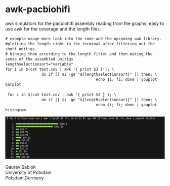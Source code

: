 # awk-pacbiohifi
awk simulators for the pacbiohifi assembly reading from the graphs. easy to use awk for the coverage and the length files. 

```
# example usage more look into the code and the upcoming awk library.
#plotting the length right in the terminal after filtering out the short unitigs
# binning them according to the length filter and then making the sense of the assembled unitigs
lengthselectionsort="variable"
for i in $(cat test.cov | awk '{ print $3 }'); \
                do if [[ $i -ge "${lengthselectionsort}" ]] then; \ 
                                        echo $i; fi; done | youplot barplot

 for i in $(cat test.cov | awk '{ print $3 }'); \
                do if [[ $i -ge "${lengthselectionsort}" ]] then; \ 
                                        echo $i; fi; done | youplot histogram
```
![image](https://github.com/codecreatede/pacbiohifi-awk/blob/main/plotimage.png)

Gaurav Sablok \
University of Potsdam \
Potsdam,Germany
